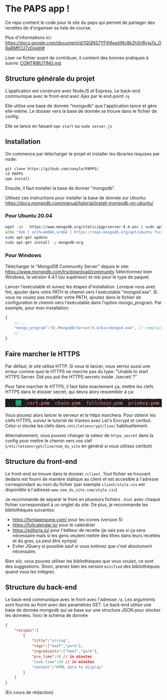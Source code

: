 # The PAPS app !
Ce repo contient le code pour le site du paps qui permet de partager des recettes de d'organiser sa liste de course.

Plus d'informations ici: https://docs.google.com/document/d/1QQNS7YFifi6eaitlNc8k2h3rlRvja7o_O6aRMfCU7z0/edit#

Liser ce fichier avant de contribuer, il contient des bonnes pratiques à suivre: [CONTRIBUTING.md](CONTRIBUTING.md)

## Structure générale du projet

L'application est construire avec NodeJS et Express. Le back-end communique avec le front-end avec Ajax par le end-point `/q`

Elle utilise une base de donnée "mongodb" que l'application lance et gère elle-même. Le dossier vers la base de donnée se trouve dans le fichier de config.

Elle se lance en faisant `npm start` ou `node server.js`

## Installation

On commence par télécharger le projet et installer les libraries requises par node:

```
git clone https://github.com/vanyle/PAPPS/
cd PAPPS
npm install
```

Ensuite, il faut installer la base de donner "mongodb".

 Utilisez ces instructions pour installer la base de donnée sur Ubuntu: https://docs.mongodb.com/manual/tutorial/install-mongodb-on-ubuntu/

### Pour Ubuntu 20.04

```sh
wget -qO - https://www.mongodb.org/static/pgp/server-4.4.asc | sudo apt-key add -
echo "deb [ arch=amd64,arm64 ] https://repo.mongodb.org/apt/ubuntu focal/mongodb-org/4.4 multiverse" | sudo tee /etc/apt/sources.list.d/mongodb-org-4.4.list
sudo apt-get update
sudo apt-get install -y mongodb-org
```

### Pour Windows

Télécharger le "MongoDB Community Server" depuis le site: https://www.mongodb.com/try/download/community Sélectionnez bien Windows, la version 4.4.1 (ou supérieur) et msi pour le type de paquet.

Lancer l'exécutable et suivez les étapes d'installation. Lorsque vous avez fini, ajouter dans votre PATH le chemin vers l'exécutable "mongod.exe". Si vous ne voulez pas modifier votre PATH, ajoutez dans le fichier de configuration le chemin vers l'exécutable dans l'option mongo_program. Par exemple, pour mon installation:

```js
{
    // ...
    "mongo_program":"D:/MongoDB/Server/4.4/bin/mongod.exe", // remplacer ce chemin par celui ou vous avez installer la base de donnée
    // ...
}
```

## Faire marcher le HTTPS

Par défaut, le site utilise HTTP. Si vous le lancer, vous verrez aussi une erreur comme quoi le HTTPS ne marche pas du type: "Unable to start HTTPS Server. Did you put the HTTPS secrets inside ./secret/ ?"

Pour faire marcher le HTTPS, il faut faire exactement ça, mettre les clefs HTTPS dans le dossier secret, qui devra alors ressembler à ça:

![contenu_du_dossier_secret](./doc/1.png)

Vous pouvez alors lancer le serveur et le https marchera. Pour obtenir les clefs HTTPS, suivez le tutoriel de Viarezo avec Let's Encrypt et certbot. Celui-ci stocke les clefs dans `/etc/letsencrypt/live/` habituellement.

Alternativement, vous pouvez changer la valeur de `https_secret` dans la config pour mettre le chemin vers vos clef (`/etc/letsencrypt/live/nom_du_site` en général si vous utilisez certbot)

## Structure du front-end

Le front-end se trouve dans le dossier `/client`. Tout fichier se trouvant dedans est fourni de manière statique au client et est accesible à l'adresse correspondant au nom du fichier (par exemple `client/style.css` est disponible à l'adresse `www.nom_du_site.com/style.css`)

Je recommande de séparer le front en plusieurs fichiers `.html` avec chaque fichier correspondant à un onglet du site. De plus, je recommande les bibliothèques suivantes:

- https://fontawesome.com/ pour les icones (version 5)
- https://fullcalendar.io/ pour le calendrier
- https://editorjs.io/ pour l'éditeur de recette (je sais pas si ça sera nécessaire mais si les gens veulent mettre des titres dans leurs recettes et du gras, ça peut être sympa)
- Eviter JQuery si possible sauf si vous estimez que c'est absolument nécessaire.

Bien sûr, vous pouvez utiliser les bibliothèques que vous voulez, ce sont des suggestions. Sinon, prenez bien les version `minified` des bibliothèques quand vous les intégrez.

## Structure du back-end

Le back-end communique avec le front avec l'adresse `/q`. Les arguments sont fournis au front avec des paramètres GET. Le back-end utilise une base de donnée mongodb qui se base sur une structure JSON pour stocker les données. Voici le schéma de donnée

```json
{
    "recipes":[
        {
            "title":"string",
            "tags":["beef","pork"],
            "ingredients":["beef","pork"],
            "pre_time":30 // in minutes
            "cook_time":20 // in minutes
            "content":"HTML data to display"
        }
    ]
}
```

(En cours de rédaction)
